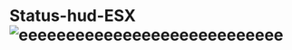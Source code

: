 # Status-hud-ESX![eeeeeeeeeeeeeeeeeeeeeeeeeeee](https://github.com/user-attachments/assets/2301e7ac-b72e-4227-91b7-c44dda21f842)
